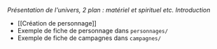 *Présentation de l'univers, 2 plan : matériel et spirituel etc. Introduction*
- [[Création de personnage]]
- Exemple de fiche de personnage dans `personnages/`
- Exemple de fiche de campagnes dans `campagnes/` 
